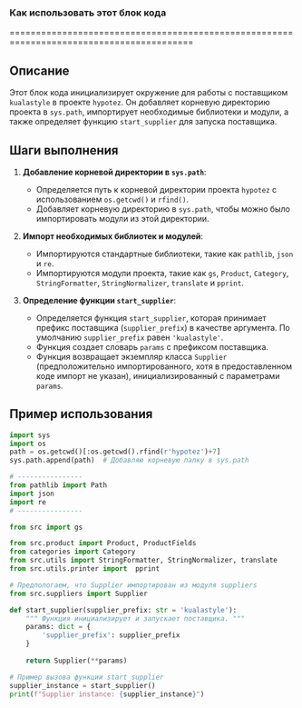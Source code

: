 ### Как использовать этот блок кода
=========================================================================================

Описание
-------------------------
Этот блок кода инициализирует окружение для работы с поставщиком `kualastyle` в проекте `hypotez`. Он добавляет корневую директорию проекта в `sys.path`, импортирует необходимые библиотеки и модули, а также определяет функцию `start_supplier` для запуска поставщика.

Шаги выполнения
-------------------------
1. **Добавление корневой директории в `sys.path`**:
   - Определяется путь к корневой директории проекта `hypotez` с использованием `os.getcwd()` и `rfind()`.
   - Добавляет корневую директорию в `sys.path`, чтобы можно было импортировать модули из этой директории.

2. **Импорт необходимых библиотек и модулей**:
   - Импортируются стандартные библиотеки, такие как `pathlib`, `json` и `re`.
   - Импортируются модули проекта, такие как `gs`, `Product`, `Category`, `StringFormatter`, `StringNormalizer`, `translate` и `pprint`.

3. **Определение функции `start_supplier`**:
   - Определяется функция `start_supplier`, которая принимает префикс поставщика (`supplier_prefix`) в качестве аргумента. По умолчанию `supplier_prefix` равен `'kualastyle'`.
   - Функция создает словарь `params` с префиксом поставщика.
   - Функция возвращает экземпляр класса `Supplier` (предположительно импортированного, хотя в предоставленном коде импорт не указан), инициализированный с параметрами `params`.

Пример использования
-------------------------

```python
import sys
import os
path = os.getcwd()[:os.getcwd().rfind(r'hypotez')+7]
sys.path.append(path)  # Добавляю корневую папку в sys.path

# ----------------
from pathlib import Path
import json
import re
# ----------------

from src import gs

from src.product import Product, ProductFields
from categories import Category
from src.utils import StringFormatter, StringNormalizer, translate
from src.utils.printer import  pprint

# Предпологаем, что Supplier импортирован из модуля suppliers
from src.suppliers import Supplier

def start_supplier(supplier_prefix: str = 'kualastyle'):
    """ Функция инициализирует и запускает поставщика. """
    params: dict = {
        'supplier_prefix': supplier_prefix
    }
    
    return Supplier(**params)

# Пример вызова функции start_supplier
supplier_instance = start_supplier()
print(f"Supplier instance: {supplier_instance}")